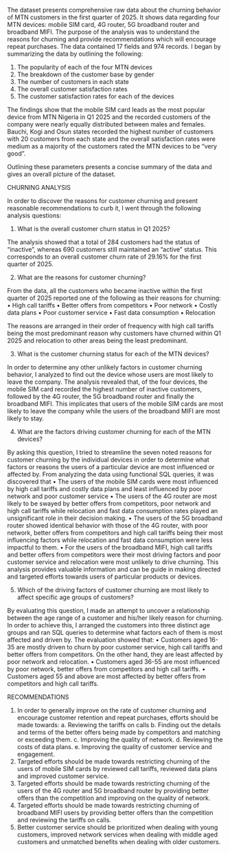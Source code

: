 The dataset presents comprehensive raw data about the churning behavior of MTN customers in the first quarter of 2025. It shows data regarding four MTN devices: mobile SIM card, 4G router, 5G broadband router and broadband MIFI. The purpose of the analysis was to understand the reasons for churning and provide recommendations which will encourage repeat purchases. 
The data contained 17 fields and 974 records. 
I began by summarizing the data by outlining the following:
1.	The popularity of each of the four MTN devices
2.	The breakdown of the customer base by gender
3.	The number of customers in each state
4.	The overall customer satisfaction rates
5.	The customer satisfaction rates for each of the devices

The findings show that the mobile SIM card leads as the most popular device from MTN Nigeria in Q1 2025 and the recorded customers of the company were nearly equally distributed between males and females. Bauchi, Kogi and Osun states recorded the highest number of customers with 20 customers from each state and the overall satisfaction rates were medium as a majority of the customers rated the MTN devices to be “very good”.

Outlining these parameters presents a concise summary of the data and gives an overall picture of the dataset.

CHURNING ANALYSIS

In order to discover the reasons for customer churning and present reasonable recommendations to curb it, I went through the following analysis questions: 

1.	What is the overall customer churn status in Q1 2025?

The analysis showed that a total of 284 customers had the status of “inactive”, whereas 690 customers still maintained an “active” status. This corresponds to an overall customer churn rate of 29.16% for the first quarter of 2025.

2.	What are the reasons for customer churning?

From the data, all the customers who became inactive within the first quarter of 2025 reported one of the following as their reasons for churning: 
•	High call tariffs
•	Better offers from competitors
•	Poor network
•	Costly data plans
•	Poor customer service
•	Fast data consumption 
•	Relocation

The reasons are arranged in their order of frequency with high call tariffs being the most predominant reason why customers have churned within Q1 2025 and relocation to other areas being the least predominant. 

3.	What is the customer churning status for each of the MTN devices?

In order to determine any other unlikely factors in customer churning behavior, I analyzed to find out the device whose users are most likely to leave the company. The analysis revealed that, of the four devices, the mobile SIM card recorded the highest number of inactive customers, followed by the 4G router, the 5G broadband router and finally the broadband MIFI. 
This implicates that users of the mobile SIM cards are most likely to leave the company while the users of the broadband MIFI are most likely to stay.

4.	What are the factors driving customer churning for each of the MTN devices?

By asking this question, I tried to streamline the seven noted reasons for customer churning by the individual devices in order to determine what factors or reasons the users of a particular device are most influenced or affected by. 
From analyzing the data using functional SQL queries, it was discovered that 
•	The users of the mobile SIM cards were most influenced by high call tariffs and costly data plans and least influenced by poor network and poor customer service 
•	The users of the 4G router are most likely to be swayed by better offers from competitors, poor network and high call tariffs while relocation and fast data consumption rates played an unsignificant role in their decision making. 
•	The users of the 5G broadband router showed identical behavior with those of the 4G router, with poor network, better offers from competitors and high call tariffs being their most influencing factors while relocation and fast data consumption were less impactful to them. 
•	For the users of the broadband MIFI, high call tariffs and better offers from competitors were their most driving factors and poor customer service and relocation were most unlikely to drive churning. 
This analysis provides valuable information and can be guide in making directed and targeted efforts towards users of particular products or devices. 

5.	Which of the driving factors of customer churning are most likely to affect specific age groups of customers?

By evaluating this question, I made an attempt to uncover a relationship between the age range of a customer and his/her likely reason for churning. In order to achieve this, I arranged the customers into three distinct age groups and ran SQL queries to determine what factors each of them is most affected and driven by. 
The evaluation showed that: 
•	Customers aged 16-35 are mostly driven to churn by poor customer service, high call tariffs and better offers from competitors. On the other hand, they are least affected by poor network and relocation. 
•	Customers aged 36-55 are most influenced by poor network, better offers from competitors and high call tariffs. 
•	Customers aged 55 and above are most affected by better offers from competitors and high call tariffs.

RECOMMENDATIONS

1.	In order to generally improve on the rate of customer churning and encourage customer retention and repeat purchases, efforts should be made towards: 
a.	Reviewing the tariffs on calls
b.	Finding out the details and terms of the better offers being made by competitors and matching or exceeding them. 
c.	Improving the quality of network. 
d.	Reviewing the costs of data plans. 
e.	Improving the quality of customer service and engagement. 
2.	Targeted efforts should be made towards restricting churning of the users of mobile SIM cards by reviewed call tariffs, reviewed data plans and improved customer service. 
3.	Targeted efforts should be made towards restricting churning of the users of the 4G router and 5G broadband router by providing better offers than the competition and improving on the quality of network. 
4.	Targeted efforts should be made towards restricting churning of broadband MIFI users by providing better offers than the competition and reviewing the tariffs on calls. 
5.	Better customer service should be prioritized when dealing with young customers, improved network services when dealing with middle aged customers and unmatched benefits when dealing with older customers.
